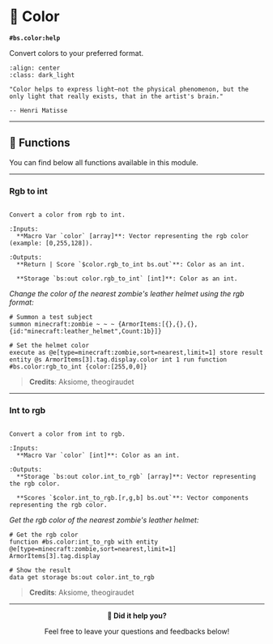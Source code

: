 # 🎨 Color

**`#bs.color:help`**

Convert colors to your preferred format.

```{image} /_imgs/modules/color.png
:align: center
:class: dark_light
```

```{epigraph}
"Color helps to express light—not the physical phenomenon, but the only light that really exists, that in the artist's brain."

-- Henri Matisse
```

---

## 🔧 Functions

You can find below all functions available in this module.

---

### Rgb to int

```{function} #bs.color:rgb_to_int

Convert a color from rgb to int.

:Inputs:
  **Macro Var `color` [array]**: Vector representing the rgb color (example: [0,255,128]).

:Outputs:
  **Return | Score `$color.rgb_to_int bs.out`**: Color as an int.

  **Storage `bs:out color.rgb_to_int` [int]**: Color as an int.
```

*Change the color of the nearest zombie's leather helmet using the rgb format:*
```mcfunction
# Summon a test subject
summon minecraft:zombie ~ ~ ~ {ArmorItems:[{},{},{},{id:"minecraft:leather_helmet",Count:1b}]}

# Set the helmet color
execute as @e[type=minecraft:zombie,sort=nearest,limit=1] store result entity @s ArmorItems[3].tag.display.color int 1 run function #bs.color:rgb_to_int {color:[255,0,0]}
```

> **Credits**: Aksiome, theogiraudet

---

### Int to rgb

```{function} #bs.color:int_to_rgb

Convert a color from int to rgb.

:Inputs:
  **Macro Var `color` [int]**: Color as an int.

:Outputs:
  **Storage `bs:out color.int_to_rgb` [array]**: Vector representing the rgb color.

  **Scores `$color.int_to_rgb.[r,g,b] bs.out`**: Vector components representing the rgb color.
```

*Get the rgb color of the nearest zombie's leather helmet:*
```mcfunction
# Get the rgb color
function #bs.color:int_to_rgb with entity @e[type=minecraft:zombie,sort=nearest,limit=1] ArmorItems[3].tag.display

# Show the result
data get storage bs:out color.int_to_rgb
```

> **Credits**: Aksiome, theogiraudet

---

<div align=center>

**💬 Did it help you?**

Feel free to leave your questions and feedbacks below!

</div>

<script src="https://giscus.app/client.js"
        data-repo="Gunivers/Glibs"
        data-repo-id="R_kgDOHQjqYg"
        data-category="Documentation"
        data-category-id="DIC_kwDOHQjqYs4CUQpy"
        data-mapping="title"
        data-strict="0"
        data-reactions-enabled="1"
        data-emit-metadata="0"
        data-input-position="bottom"
        data-theme="light"
        data-lang="fr"
        data-loading="lazy"
        crossorigin="anonymous"
        async>
</script>
